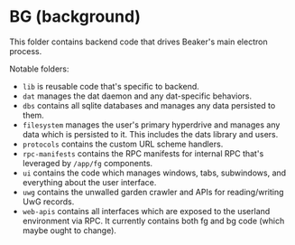 # BG (background)

This folder contains backend code that drives Beaker's main electron process.

Notable folders:

 - `lib` is reusable code that's specific to backend.
 - `dat` manages the dat daemon and any dat-specific behaviors.
 - `dbs` contains all sqlite databases and manages any data persisted to them.
 - `filesystem` manages the user's primary hyperdrive and manages any data which is persisted to it. This includes the dats library and users.
 - `protocols` contains the custom URL scheme handlers.
 - `rpc-manifests` contains the RPC manifests for internal RPC that's leveraged by `/app/fg` components.
 - `ui` contains the code which manages windows, tabs, subwindows, and everything about the user interface.
 - `uwg` contains the unwalled garden crawler and APIs for reading/writing UwG records.
 - `web-apis` contains all interfaces which are exposed to the userland environment via RPC. It currently contains both fg and bg code (which maybe ought to change).
